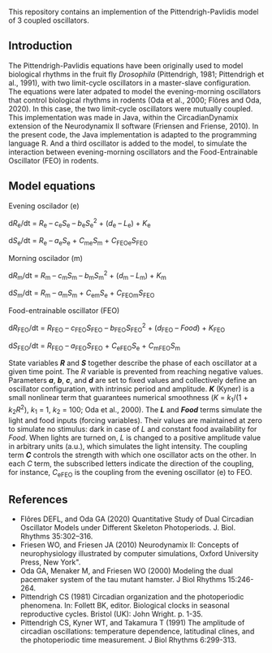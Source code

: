 This repository contains an implemention of the Pittendrigh-Pavlidis model of 3 coupled oscillators.

## Introduction
The Pittendrigh-Pavlidis equations have been originally used to model biological rhythms in the fruit fly *Drosophila* (Pittendrigh, 1981; Pittendrigh et al., 1991), with two limit-cycle oscillators in a master-slave configuration.
The equations were later adpated to model the evening-morning oscillators that control biological rhythms in rodents (Oda et al., 2000; Flôres and Oda, 2020). In this case, the two limit-cycle oscillators were mutually coupled. This implementation was made in Java, within the CircadianDynamix extension of the Neurodynamix II software (Friensen and Friense, 2010).
In the present code, the Java implementation is adapted to the programming language R. And a third oscillator is added to the model, to simulate the interaction between evening-morning oscillators and the Food-Entrainable Oscillator (FEO) in rodents.

## Model equations
Evening oscilador (e)

d*R*<sub>e</sub>/dt = *R*<sub>e</sub> – *c*<sub>e</sub>*S*<sub>e</sub> – *b*<sub>e</sub>*S*<sub>e</sub><sup>2</sup> + (*d*<sub>e</sub> – *L*<sub>e</sub>) + *K*<sub>e</sub>

d*S*<sub>e</sub>/dt = *R*<sub>e</sub> – *a*<sub>e</sub>*S*<sub>e</sub> + *C*<sub>me</sub>*S*<sub>m</sub> + *C*<sub>FEOe</sub>*S*<sub>FEO</sub>

Morning oscilador (m)

d*R*<sub>m</sub>/dt = *R*<sub>m</sub> – *c*<sub>m</sub>*S*<sub>m</sub> – *b*<sub>m</sub>*S*<sub>m</sub><sup>2</sup> + (*d*<sub>m</sub> – *L*<sub>m</sub>) + *K*<sub>m</sub>

d*S*<sub>m</sub>/dt = *R*<sub>m</sub> – *a*<sub>m</sub>*S*<sub>m</sub> + *C*<sub>em</sub>*S*<sub>e</sub> + *C*<sub>FEOm</sub>*S*<sub>FEO</sub>

Food-entrainable oscillator (FEO)

d*R*<sub>FEO</sub>/dt = *R*<sub>FEO</sub> – *c*<sub>FEO</sub>*S*<sub>FEO</sub> – *b*<sub>FEO</sub>*S*<sub>FEO</sub><sup>2</sup> + (*d*<sub>FEO</sub> – *Food*) + *K*<sub>FEO</sub>

d*S*<sub>FEO</sub>/dt = *R*<sub>FEO</sub> – *a*<sub>FEO</sub>*S*<sub>FEO</sub> + *C*<sub>eFEO</sub>*S*<sub>e</sub> + *C*<sub>mFEO</sub>*S*<sub>m</sub>


State variables ***R*** and ***S*** together describe the phase of each oscillator at a given time point. The *R* variable is prevented from reaching negative values. Parameters ***a***, ***b***, ***c***, and ***d*** are set to fixed values and collectively define an oscillator configuration, with intrinsic period and amplitude. ***K*** (Kyner) is a small nonlinear term that guarantees numerical smoothness (*K* = *k*<sub>1</sub>/(1 + *k*<sub>2</sub>*R*<sup>2</sup>), *k*<sub>1</sub> = 1, *k*<sub>2</sub> = 100; Oda et al., 2000). The ***L*** and ***Food*** terms simulate the light and food inputs (forcing variables). Their values are maintained at zero to simulate no stimulus: dark in case of *L* and constant food availability for *Food*. When lights are turned on, *L* is changed to a positive amplitude value in arbitrary units (a.u.), which simulates the light intensity. The coupling term ***C*** controls the strength with which one oscillator acts on the other. In each *C* term, the subscribed letters indicate the direction of the coupling, for instance, *C*<sub>eFEO</sub> is the coupling from the evening oscillator (e) to FEO.


## References
- Flôres DEFL, and Oda GA (2020) Quantitative Study of Dual Circadian Oscillator Models under Different Skeleton Photoperiods. J. Biol. Rhythms 35:302–316.
- Friesen WO, and Friesen JA (2010) Neurodynamix II: Concepts of neurophysiology illustrated by computer simulations, Oxford University Press, New York".
- Oda GA, Menaker M, and Friesen WO (2000) Modeling the dual pacemaker system of the tau mutant hamster. J Biol Rhythms 15:246-264.
- Pittendrigh CS (1981) Circadian organization and the photoperiodic phenomena. In: Follett BK, editor. Biological clocks in seasonal reproductive cycles. Bristol (UK): John Wright. p. 1-35.
- Pittendrigh CS, Kyner WT, and Takamura T (1991) The amplitude of circadian oscillations: temperature dependence, latitudinal clines, and the photoperiodic time measurement. J Biol Rhythms 6:299-313.

